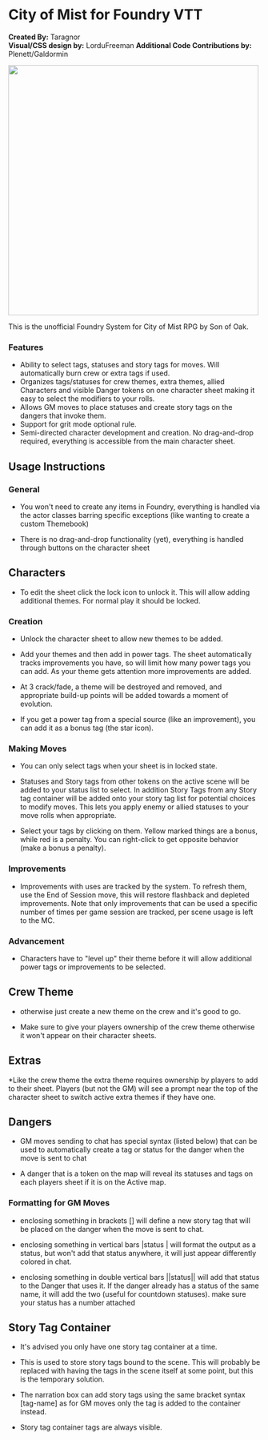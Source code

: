 # City of Mist for Foundry VTT
**Created By:** Taragnor <br>
**Visual/CSS design by:** LorduFreeman
**Additional Code Contributions by:** Plenett/Galdormin
<div>
<img src="https://user-images.githubusercontent.com/31339311/145990040-37c04157-6048-411e-8628-ed62a4d7a082.jpg" height=500px>
</div>

This is the unofficial Foundry System for City of Mist RPG by Son of Oak.

### Features

* Ability to select tags, statuses and story tags for moves. Will automatically burn crew or extra tags if used. 
* Organizes tags/statuses for crew themes, extra themes, allied Characters and visible Danger tokens on one character sheet making it easy to select the modifiers to your rolls. 
* Allows GM moves to place statuses and create story tags on the dangers that invoke them. 
* Support for grit mode optional rule.
* Semi-directed character development and creation. No drag-and-drop required, everything is accessible from the main character sheet. 


## Usage Instructions

### General

* You won't need to create any items in Foundry, everything is handled via the actor classes barring specific exceptions (like wanting to create a custom Themebook)

* There is no drag-and-drop functionality (yet), everything is handled through buttons on the character sheet

## Characters

* To edit the sheet click the lock icon to unlock it. This will allow adding additional themes. For normal play it should be locked.

### Creation

* Unlock the character sheet to allow new themes to be added.

* Add your themes and then add in power tags. The sheet automatically tracks improvements you have, so will limit how many power tags you can add. As your theme gets attention more improvements are added.

* At 3 crack/fade, a theme will be destroyed and removed, and appropriate build-up points will be added towards a moment of evolution. 

* If you get a power tag from a special source (like an improvement), you can add it as a bonus tag (the star icon).

### Making Moves

* You can only select tags when your sheet is in locked state.

* Statuses and Story tags from other tokens on the active scene will be added to your status list to select. In addition Story Tags from any Story tag container will be added onto your story tag list for potential choices to modify moves. This lets you apply enemy or allied statuses to your move rolls when appropriate.

* Select your tags by clicking on them. Yellow marked things are a bonus, while red is a penalty. You can right-click to get opposite behavior (make a bonus a penalty).

### Improvements

* Improvements with uses are tracked by the system. To refresh them, use the End of Session move, this will restore flashback and depleted improvements. Note that only improvements that can be used a specific number of times per game session are tracked, per scene usage is left to the MC.

### Advancement

* Characters have to "level up" their theme before it will allow additional power tags or improvements to be selected. 

## Crew Theme

* otherwise just create a new theme on the crew and it's good to go.

* Make sure to give your players ownership of the crew theme otherwise it won't appear on their character sheets.


## Extras

*Like the crew theme the extra theme requires ownership by players to add to their sheet. Players (but not the GM) will see a prompt near the top of the character sheet to switch active extra themes if they have one.

## Dangers

* GM moves sending to chat has special syntax (listed below) that can be used to automatically create a tag or status for the danger when the move is sent to chat

* A danger that is a token on the map will reveal its statuses and tags on each players sheet if it is on the Active map.

### Formatting for GM Moves

* enclosing something in brackets [] will define a new story tag that will be placed on the danger when the move is sent to chat.

* enclosing something in vertical bars |status | will format the output as a status, but won't add that status anywhere, it will just appear differently colored in chat.

* enclosing something in double vertical bars ||status|| will add that status to the Danger that uses it. If the danger already has a status of the same name, it will add the two (useful for countdown statuses). make sure your status has a number attached

## Story Tag Container

* It's advised you only have one story tag container at a time.

* This is used to store story tags bound to the scene. This will probably be replaced with having the tags in the scene itself at some point, but this is the temporary solution.

* The narration box can add story tags using the same bracket syntax [tag-name] as for GM moves only the tag is added to the container instead.

* Story tag container tags are always visible.
